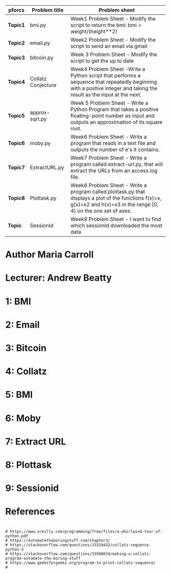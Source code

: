 
pforcs|Problem title|Problem sheet
-----|----|-----------
**Topic1**|bmi.py|Week1 Problem Sheet - Modify the script to return the bmi: bmi = weight/(height**2)
**Topic2**|email.py|Week2 Problem Sheet - Modify the script to send an email via gmail
**Topic3**|bitcoin.py|Week 3 Problem Sheet - Modify the script to get the up to date 
**Topic4**|Collatz Conjecture|Week4 Problem Sheet -Write a Python script that performs a sequence that repeatedly beginning with a postive integer and taking the result as the input at the next.
**Topic5**|approx-sqrt.py|Week 5 Problem Sheet - Write a Python Program that takes a positive floating-point number as input and outputs an approximation of its square root.
**Topic6**|moby.py|Week6 Problem Sheet - Write a program that reads in a text file and outputs the number of e's it contains.
**Topic7**|ExtractURL.py|Week7 Problem Sheet -  Write a program called extract-url.py, that will extract the URLs from an access.log file.
**Topic8**|Plottask.py|Week8 Problem Sheet - Write a program called plottask.py that displays a plot of the functions f(x)=x, g(x)=x2 and h(x)=x3 in the range [0, 4] on the one set of axes. 
**Topic**|SessionId|Week9 Problem Sheet - I want to find which sessionId downloaded the most data


# Author Maria Carroll
# Lecturer: Andrew Beatty

# 1: BMI
# 2: Email
# 3: Bitcoin
# 4: Collatz
# 5: BMI
# 6: Moby
# 7: Extract URL
# 8: Plottask
# 9: Sessionid




# References
   # 
	# https://www.oreilly.com/programming/free/files/a-whirlwind-tour-of-python.pdf
	# https://automatetheboringstuff.com/chapter3/
	# https://stackoverflow.com/questions/33324432/collatz-sequence-python-3
	# https://stackoverflow.com/questions/33508034/making-a-collatz-program-automate-the-boring-stuff
	# https://www.geeksforgeeks.org/program-to-print-collatz-sequence/
	#


